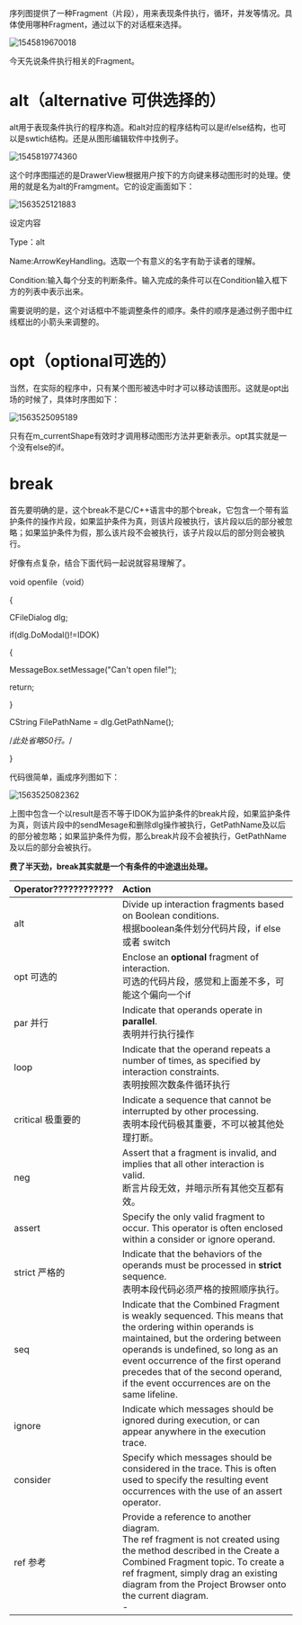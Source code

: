 序列图提供了一种Fragment（片段），用来表现条件执行，循环，并发等情况。具体使用哪种Fragment，通过以下的对话框来选择。

![1545819670018](image\1545819670018.png)



今天先说条件执行相关的Fragment。

# alt（alternative 可供选择的）

alt用于表现条件执行的程序构造。和alt对应的程序结构可以是if/else结构，也可以是swtich结构。还是从图形编辑软件中找例子。

![1545819774360](image\1545819774360.png)

这个时序图描述的是DrawerView根据用户按下的方向键来移动图形时的处理。使用的就是名为alt的Framgment。它的设定画面如下：

![1563525121883](../../image/1563525121883.png)

设定内容

Type：alt

Name:ArrowKeyHandling。选取一个有意义的名字有助于读者的理解。

Condition:输入每个分支的判断条件。输入完成的条件可以在Condition输入框下方的列表中表示出来。

需要说明的是，这个对话框中不能调整条件的顺序。条件的顺序是通过例子图中红线框出的小箭头来调整的。

# opt（optional可选的）

 

当然，在实际的程序中，只有某个图形被选中时才可以移动该图形。这就是opt出场的时候了，具体时序图如下：

![1563525095189](../../image/1563525095189.png)

只有在m_currentShape有效时才调用移动图形方法并更新表示。opt其实就是一个没有else的if。

 

# break 

首先要明确的是，这个break不是C/C++语言中的那个break，它包含一个带有监护条件的操作片段，如果监护条件为真，则该片段被执行，该片段以后的部分被忽略；如果监护条件为假，那么该片段不会被执行，该子片段以后的部分则会被执行。

好像有点复杂，结合下面代码一起说就容易理解了。

void openfile（void）

{

CFileDialog dlg;

if(dlg.DoModal()!=IDOK)

{

MessageBox.setMessage("Can't open file!");

return;

}

CString FilePathName = dlg.GetPathName();

/*此处省略50行。*/

}

代码很简单，画成序列图如下：

![1563525082362](../../image/1563525082362.png)

上图中包含一个以result是否不等于IDOK为监护条件的break片段，如果监护条件为真，则该片段中的sendMesage和删除dlg操作被执行，GetPathName及以后的部分被忽略；如果监护条件为假，那么break片段不会被执行，GetPathName及以后的部分会被执行。

**费了半天劲，break其实就是一个有条件的中途退出处理。**



| Operator???????????? | Action |
| :----- | :---- |
| alt                | Divide up interaction fragments based on Boolean conditions.<br/>根据boolean条件划分代码片段，if else  或者 switch |
| opt 可选的                             | Enclose an **optional** fragment of interaction.<br/>可选的代码片段，感觉和上面差不多，可能这个偏向一个if |
| par 并行                                 | Indicate that operands operate in **parallel**.<br>表明并行执行操作 |
| loop                                   | Indicate that the operand repeats a number of times, as specified by interaction constraints.<br/>表明按照次数条件循环执行 |
| critical 极重要的                      | Indicate a sequence that cannot be interrupted by other processing.<br/>表明本段代码极其重要，不可以被其他处理打断。 |
| neg                                    | Assert that a fragment is invalid, and implies that all other interaction is valid.<br/>断言片段无效，并暗示所有其他交互都有效。 |
| assert                                 | Specify the only valid fragment to occur. This operator is often enclosed within a consider or ignore operand. |
| strict 严格的                             | Indicate that the behaviors of the operands must be processed in **strict** sequence.<br/>表明本段代码必须严格的按照顺序执行。 |
| seq                                    | Indicate that the Combined Fragment is weakly sequenced. This means that the ordering within operands is maintained, but the ordering between operands is undefined, so long as an event occurrence of the first operand precedes that of the second operand, if the event occurrences are on the same lifeline. |
| ignore                                 | Indicate which messages should be ignored during execution, or can appear anywhere in the execution trace. |
| consider                               | Specify which messages should be considered in the trace. This is often used to specify the resulting event occurrences with the use of an assert operator. |
| ref  参考                              | Provide a reference to another diagram. <br/>The ref fragment is not created using the method described in the Create a Combined Fragment topic. To create a ref fragment, simply drag an existing diagram from the Project Browser onto the current diagram.<br/>- |

